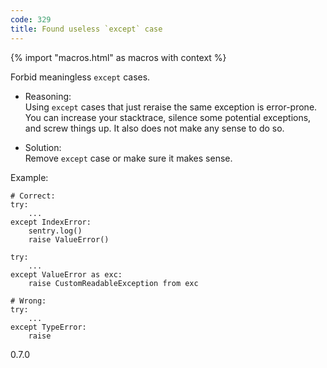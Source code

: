 ```yaml
---
code: 329
title: Found useless `except` case
---
```


{% import "macros.html" as macros with context %}

Forbid meaningless `except` cases.

  - Reasoning:  
    Using `except` cases that just reraise the same exception is
    error-prone. You can increase your stacktrace, silence some
    potential exceptions, and screw things up. It also does not make any
    sense to do so.

  - Solution:  
    Remove `except` case or make sure it makes sense.

Example:

    # Correct:
    try:
        ...
    except IndexError:
        sentry.log()
        raise ValueError()
    
    try:
        ...
    except ValueError as exc:
        raise CustomReadableException from exc
    
    # Wrong:
    try:
        ...
    except TypeError:
        raise

<div class="versionadded">

0.7.0

</div>